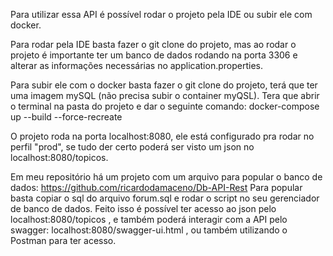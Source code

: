 Para utilizar essa API é possível rodar o projeto pela IDE ou subir ele com docker.

Para rodar pela IDE basta fazer o git clone do projeto, mas ao rodar o projeto é importante ter um banco de dados rodando na porta 3306 e alterar as informações necessárias no application.properties. 

Para subir ele com o docker basta fazer o git clone do projeto, terá que ter uma imagem mySQL (não precisa subir o container myQSL). Tera que abrir o terminal na pasta do projeto e dar o seguinte comando: docker-compose up --build --force-recreate

O projeto roda na porta localhost:8080, ele está configurado pra rodar no perfil "prod", se tudo der certo poderá ser visto um json no localhost:8080/topicos.

Em meu repositório há um projeto com um arquivo para popular o banco de dados: https://github.com/ricardodamaceno/Db-API-Rest 
Para popular basta copiar o sql do arquivo forum.sql e rodar o script no seu gerenciador de banco de dados.
Feito isso é possível ter acesso ao json pelo localhost:8080/topicos , e também poderá interagir com a API pelo swagger: localhost:8080/swagger-ui.html , ou também utilizando o Postman para ter acesso.
